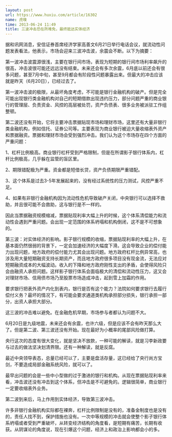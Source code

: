 ```yaml
---
layout: post
url: https://www.huxiu.com/article/16302
name: 虎嗅
time: 2013-06-24 11:49
title: 三波冲击恐在所难免，最终抵达实体经济
---
```

据和讯网消息，安信证券首席经济学家高善文6月21日举行电话会议，就流动性问题发表看法，他表示，市场会迎来三波冲击波，余震会不断。以下为摘要：

第一波冲击波震源很浅，主要在银行间市场，表现为短期的银行间市场利率飙升的很高，冲击波很可能还远远没有结束。未来还会有多次余震，6月底以前还会有很多问题，甚至7月中旬，甚至9月都会有阶段性问题暴露出来。但最大的冲击应该就是昨天（6月20日），已经过去了。

第一波冲击波的极限，从最坏角度考虑，不可能是银行金融机构的破产。但是完全可能出现银行类金融机构对自己的短期借款出现违约压力，部分问题严重的商业银行的管理层、负责资金、风控的高层被处罚，资产负债表、很多业务被派驻工作组整顿。

第二波还没有开始，它将主要冲击票据贴现市场和理财市场，这里还有大量非银行类金融机构，例如信托、证券公司等。主要表现为商业银行被迫大量收缩表外资产和票据融资。票据和理财市场会受到强烈冲击。我们认为这个市场存在四个方面的严重问题：

1、杠杆比例极高。商业银行杠杆受到严格限制，但是在所谓影子银行体系内，杠杆比例极高，几乎躲在监管的盲区里。

2、期限错配极为严重。资金都是短借长贷，资产负债期限严重错配。

3、这个体系是过去3-5年发展起来的，没有经过系统性的压力测试，风控严重不足。

4、如果有非银行金融机构因为流动性危机导致破产关闭，中央银行可以选择不救助，并且很可能不会救助，这与银行是不一样的。

因此当票据融资规模缩减，票据贴现利率大幅上升的时候，这个体系清偿能力和流动性会遇到严重问题。会出现一定范围的体系坍塌和机构倒闭，这不是不可想象的。

第三波：对实体经济的影响。影子银行规模的收缩，票据贴现利率的大幅上升，在基本面仍然很弱的背景下，一定会加速经济的大幅度下滑。这会导致企业的偿付能力出现问题，地方政府的偿付能力尤其会出现问题。地方政府杠杆比例异常高，也涉及用大量短期融资支持长期资产，而且地方政府很多项目没有现金流，无法应对短期融资成本的大幅波动。收入的下降和地方政府刚性支出的矛盾，会使得风险只会由融资人承担问题。这样影子银行体系会面临极大的清偿和流动性压力，这又会对理财市场、信用债市场乃至股票市场造成冲击，起到雪上加霜的作用。

要求银行把表外资产内化到表内，银行是否有这个能力？法院如何要求银行去履行偿付义务？最坏的情况下，有可能会要求通道类机构承担部分损失，银行承担一部分，出资人承担大部分。

这三波的冲击难以避免。在金融危机早期，市场参与者都认为问题不大。

6月20日是九级地震，未来还会有余震，也许六级，但是应该不会有昨天那么大了。但是第二波、第三波还没有开始。现在最好为小概率的尾部风险做打算。

央行这次的态度有很大变化，就是坚决不放款，一种可能的解读，就是习李新政要与过去的做法坚决划清界限。还有一种解读，就是反腐。

最近中央领导表态，总量已经可以了，主要是盘活存量，这已经给了央行尚方宝剑，不要造成局部金融系统风险，就可以了。

最早出问题的会是一些中小型做的过于激进的银行和机构。从现在票据贴现利率来看，冲击波还没有冲击到这个体系，但冲击是不可避免的。逻辑很简单，商业银行一定要收缩表外业务。

第二波到来后，马上作用到实体经济，导致第三波冲击。

许多非银行金融机构实际都在裸奔，杠杆比例限制是没有的，准备金制度也是没有的，责任人找不到，保护措施也没有。一次中等规模的冲击就会使整个影子银行体系坍塌或者受到严重破坏，从转变经济结构的角度看，是短期有痛苦，长期有收获。从阴谋论的角度说，现在引爆这个问题，经济上和政治上影响都会小的多。

